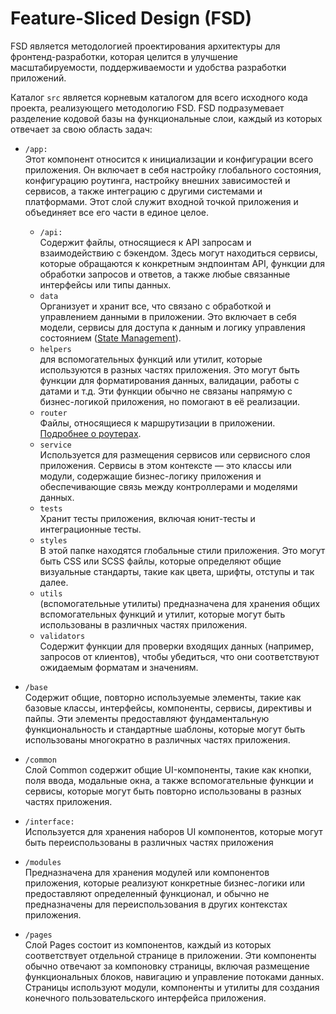 # **Feature-Sliced Design (FSD)** 

FSD является методологией проектирования архитектуры для фронтенд-разработки, которая целится в улучшение масштабируемости, поддерживаемости и удобства разработки приложений. 

Каталог `src` является корневым каталогом для всего исходного кода проекта, реализующего методологию FSD. FSD подразумевает разделение кодовой базы на функциональные слои, каждый из которых отвечает за свою область задач:
* `/app:` <br>
Этот компонент относится к инициализации и конфигурации всего приложения. Он включает в себя настройку глобального состояния, конфигурацию роутинга, настройку внешних зависимостей и сервисов, а также интеграцию с другими системами и платформами. Этот слой служит входной точкой приложения и объединяет все его части в единое целое.

    + `/api:` <br>
    Содержит файлы, относящиеся к API запросам и взаимодействию с бэкендом. Здесь могут находиться сервисы, которые обращаются к конкретным эндпоинтам API, функции для обработки запросов и ответов, а также любые связанные интерфейсы или типы данных.
    + `data` <br>
    Организует и хранит все, что связано с обработкой и управлением данными в приложении. Это включает в себя модели, сервисы для доступа к данным и логику управления состоянием ([State Management](StateManagment.ru.md)).
    + `helpers` <br>
    для вспомогательных функций или утилит, которые используются в разных частях приложения. Это могут быть функции для форматирования данных, валидации, работы с датами и т.д. Эти функции обычно не связаны напрямую с бизнес-логикой приложения, но помогают в её реализации.
    + `router` <br>
    Файлы, относящиеся к маршрутизации в приложении. [Подробнее о роутерах](Router.ru.md).
    + `service` <br>
    Используется для размещения сервисов или сервисного слоя приложения. Сервисы в этом контексте — это классы или модули, содержащие бизнес-логику приложения и обеспечивающие связь между контроллерами и моделями данных.
    + `tests` <br>
    Хранит тесты приложения, включая юнит-тесты и интеграционные тесты.
    + `styles` <br>
    В этой папке находятся глобальные стили приложения. Это могут быть CSS или SCSS файлы, которые определяют общие визуальные стандарты, такие как цвета, шрифты, отступы и так далее.
    + `utils` <br>
    (вспомогательные утилиты) предназначена для хранения общих вспомогательных функций и утилит, которые могут быть использованы в различных частях приложения.
    + `validators` <br>
    Содержит функции для проверки входящих данных (например, запросов от клиентов), чтобы убедиться, что они соответствуют ожидаемым форматам и значениям.
* `/base`<br>
Содержит общие, повторно используемые элементы, такие как базовые классы, интерфейсы, компоненты, сервисы, директивы и пайпы. Эти элементы предоставляют фундаментальную функциональность и стандартные шаблоны, которые могут быть использованы многократно в различных частях приложения.

* `/common`<br>
Слой Common содержит общие UI-компоненты, такие как кнопки, поля ввода, модальные окна, а также вспомогательные функции и сервисы, которые могут быть повторно использованы в разных частях приложения.

* `/interface:`<br>
Используется для хранения наборов UI компонентов, которые могут быть переиспользованы в различных частях приложения

* `/modules`<br>
Предназначена для хранения модулей или компонентов приложения, которые реализуют конкретные бизнес-логики или предоставляют определенный функционал, и обычно не предназначены для переиспользования в других контекстах приложения.

* `/pages`<br>
Слой Pages состоит из компонентов, каждый из которых соответствует отдельной странице в приложении. Эти компоненты обычно отвечают за компоновку страницы, включая размещение функциональных блоков, навигацию и управление потоками данных. Страницы используют модули, компоненты и утилиты для создания конечного пользовательского интерфейса приложения.
